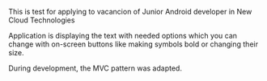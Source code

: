 This is test for applying to vacancion of Junior Android developer in New Cloud Technologies

Application is displaying the text with needed options which you can change with on-screen buttons like making symbols bold or changing
their size.

During development, the MVC pattern was adapted.
